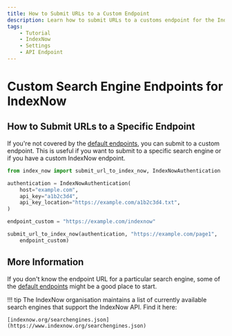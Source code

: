 ```yaml
---
title: How to Submit URLs to a Custom Endpoint
description: Learn how to submit URLs to a customs endpoint for the IndexNow API. Includes code examples for beginners and advanced users.
tags:
    - Tutorial
    - IndexNow
    - Settings
    - API Endpoint
---
```


# Custom Search Engine Endpoints for IndexNow
## How to Submit URLs to a Specific Endpoint
If you're not covered by the [default endpoints](default-endpoints.md), you can submit to a custom endpoint. This is useful if you want to submit to a specific search engine or if you have a custom IndexNow endpoint.

```python linenums="1" hl_lines="9-13"
from index_now import submit_url_to_index_now, IndexNowAuthentication

authentication = IndexNowAuthentication(
    host="example.com",
    api_key="a1b2c3d4",
    api_key_location="https://example.com/a1b2c3d4.txt",
)

endpoint_custom = "https://example.com/indexnow"

submit_url_to_index_now(authentication, "https://example.com/page1",
    endpoint_custom)
```

## More Information
If you don't know the endpoint URL for a particular search engine, some of the [default endpoints](default-endpoints.md) might be a good place to start.

!!! tip
    The IndexNow organisation maintains a list of currently available search engines that support the IndexNow API. Find it here:

    [indexnow.org/searchengines.json](https://www.indexnow.org/searchengines.json)
